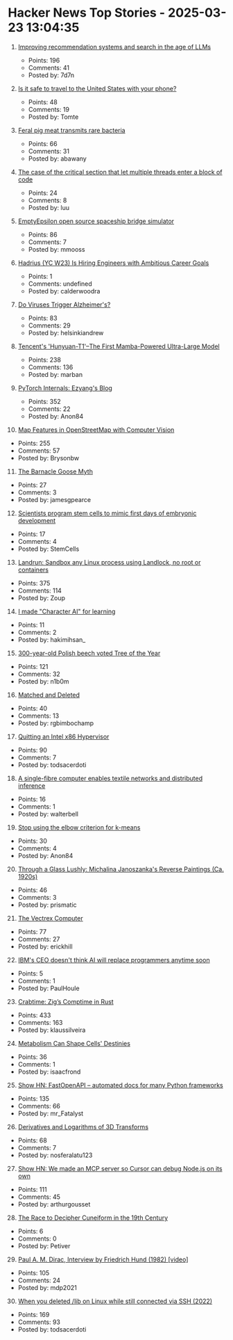 # Hacker News Top Stories - 2025-03-23 13:04:35

1. [Improving recommendation systems and search in the age of LLMs](https://eugeneyan.com/writing/recsys-llm/)
   - Points: 196
   - Comments: 41
   - Posted by: 7d7n

2. [Is it safe to travel to the United States with your phone?](https://www.theverge.com/policy/634264/customs-border-protection-search-phone-airport-rights)
   - Points: 48
   - Comments: 19
   - Posted by: Tomte

3. [Feral pig meat transmits rare bacteria](https://arstechnica.com/health/2025/03/florida-man-eats-feral-pig-meat-contracts-rare-biothreat-bacteria/)
   - Points: 66
   - Comments: 31
   - Posted by: abawany

4. [The case of the critical section that let multiple threads enter a block of code](https://devblogs.microsoft.com/oldnewthing/20250321-00/?p=110984)
   - Points: 24
   - Comments: 8
   - Posted by: luu

5. [EmptyEpsilon open source spaceship bridge simulator](https://daid.github.io/EmptyEpsilon/)
   - Points: 86
   - Comments: 7
   - Posted by: mmooss

6. [Hadrius (YC W23) Is Hiring Engineers with Ambitious Career Goals](https://www.ycombinator.com/companies/hadrius/jobs/CObSGR0-founding-software-engineer-tech-lead)
   - Points: 1
   - Comments: undefined
   - Posted by: calderwoodra

7. [Do Viruses Trigger Alzheimer's?](https://www.economist.com/science-and-technology/2025/03/17/do-viruses-trigger-alzheimers)
   - Points: 83
   - Comments: 29
   - Posted by: helsinkiandrew

8. [Tencent's 'Hunyuan-T1'–The First Mamba-Powered Ultra-Large Model](https://llm.hunyuan.tencent.com/#/blog/hy-t1?lang=en)
   - Points: 238
   - Comments: 136
   - Posted by: marban

9. [PyTorch Internals: Ezyang's Blog](https://blog.ezyang.com/2019/05/pytorch-internals/)
   - Points: 352
   - Comments: 22
   - Posted by: Anon84

10. [Map Features in OpenStreetMap with Computer Vision](https://blog.mozilla.ai/map-features-in-openstreetmap-with-computer-vision/)
   - Points: 255
   - Comments: 57
   - Posted by: Brysonbw

11. [The Barnacle Goose Myth](https://en.wikipedia.org/wiki/Barnacle_goose_myth)
   - Points: 27
   - Comments: 3
   - Posted by: jamesgpearce

12. [Scientists program stem cells to mimic first days of embryonic development](https://news.ucsc.edu/2025/03/shariati-cellstemcell-25.html)
   - Points: 17
   - Comments: 4
   - Posted by: StemCells

13. [Landrun: Sandbox any Linux process using Landlock, no root or containers](https://github.com/Zouuup/landrun)
   - Points: 375
   - Comments: 114
   - Posted by: Zoup

14. [I made "Character AI" for learning](undefined)
   - Points: 11
   - Comments: 2
   - Posted by: hakimihsan_

15. [300-year-old Polish beech voted Tree of the Year](https://www.bbc.co.uk/news/articles/c20dd6yk55yo)
   - Points: 121
   - Comments: 32
   - Posted by: n1b0m

16. [Matched and Deleted](https://www.dikshaupadhyay.com/p/matched-and-deleted)
   - Points: 40
   - Comments: 13
   - Posted by: rgbimbochamp

17. [Quitting an Intel x86 Hypervisor](https://halobates.de/blog/p/446)
   - Points: 90
   - Comments: 7
   - Posted by: todsacerdoti

18. [A single-fibre computer enables textile networks and distributed inference](https://www.nature.com/articles/s41586-024-08568-6)
   - Points: 16
   - Comments: 1
   - Posted by: walterbell

19. [Stop using the elbow criterion for k-means](https://arxiv.org/abs/2212.12189)
   - Points: 30
   - Comments: 4
   - Posted by: Anon84

20. [Through a Glass Lushly: Michalina Janoszanka's Reverse Paintings (Ca. 1920s)](https://publicdomainreview.org/collection/michalina-janoszanka/)
   - Points: 46
   - Comments: 3
   - Posted by: prismatic

21. [The Vectrex Computer](https://www.amigalove.com/viewtopic.php?t=2887)
   - Points: 77
   - Comments: 27
   - Posted by: erickhill

22. [IBM's CEO doesn't think AI will replace programmers anytime soon](https://techcrunch.com/2025/03/11/ibms-ceo-doesnt-think-ai-will-replace-programmers-anytime-soon/)
   - Points: 5
   - Comments: 1
   - Posted by: PaulHoule

23. [Crabtime: Zig’s Comptime in Rust](https://crates.io/crates/crabtime)
   - Points: 433
   - Comments: 163
   - Posted by: klaussilveira

24. [Metabolism Can Shape Cells' Destinies](https://www.quantamagazine.org/how-metabolism-can-shape-cells-destinies-20250321/)
   - Points: 36
   - Comments: 1
   - Posted by: isaacfrond

25. [Show HN: FastOpenAPI – automated docs for many Python frameworks](https://github.com/mr-fatalyst/fastopenapi)
   - Points: 135
   - Comments: 66
   - Posted by: mr_Fatalyst

26. [Derivatives and Logarithms of 3D Transforms](https://nosferalatu.com/./DerivativesLogarithmsTransforms.html)
   - Points: 68
   - Comments: 7
   - Posted by: nosferalatu123

27. [Show HN: We made an MCP server so Cursor can debug Node.js on its own](https://www.npmjs.com/package/@hyperdrive-eng/mcp-nodejs-debugger)
   - Points: 111
   - Comments: 45
   - Posted by: arthurgousset

28. [The Race to Decipher Cuneiform in the 19th Century](https://www.smithsonianmag.com/history/mystery-worlds-oldest-writing-system-remained-unsolved-until-four-scholars-raced-decipher-it-180985954/)
   - Points: 6
   - Comments: 0
   - Posted by: Petiver

29. [Paul A. M. Dirac, Interview by Friedrich Hund (1982) [video]](https://www.youtube.com/watch?v=xJzrU38pGWc)
   - Points: 105
   - Comments: 24
   - Posted by: mdp2021

30. [When you deleted /lib on Linux while still connected via SSH (2022)](https://tinyhack.com/2022/09/16/when-you-deleted-lib-on-linux-while-still-connected-via-ssh/)
   - Points: 169
   - Comments: 93
   - Posted by: todsacerdoti

